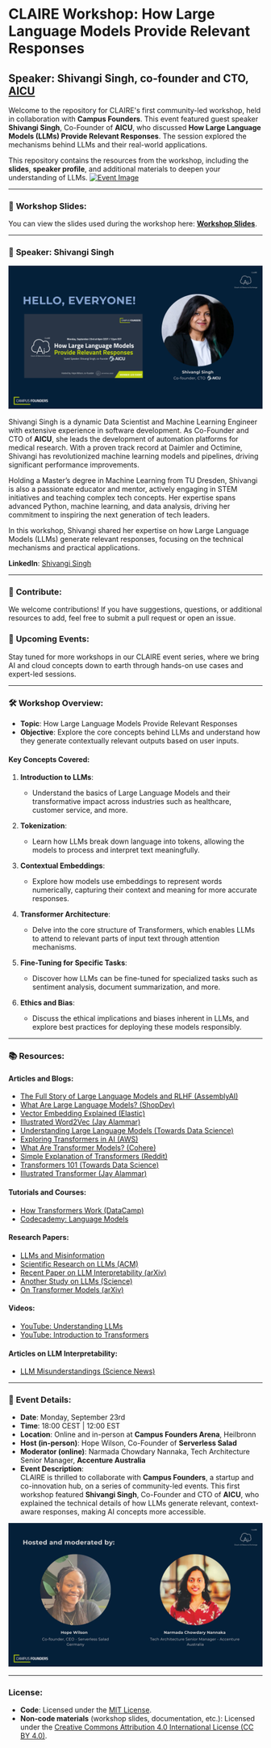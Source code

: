 # CLAIRE Workshop: How Large Language Models Provide Relevant Responses
## Speaker: Shivangi Singh, co-founder and CTO, [AICU](https://www.ai-cu.com/)

Welcome to the repository for CLAIRE's first community-led workshop, held in collaboration with **Campus Founders**. This event featured guest speaker **Shivangi Singh**, Co-Founder of **AICU**, who discussed **How Large Language Models (LLMs) Provide Relevant Responses**. The session explored the mechanisms behind LLMs and their real-world applications.

This repository contains the resources from the workshop, including the **slides**, **speaker profile**, and additional materials to deepen your understanding of LLMs.
[![Event Image](https://raw.githubusercontent.com/CLAIRE-Community/CLAIRE-WS-how-llms-provide-relevant-responses/main/Shivangi%20Singh%20-%20CLAIRE%20-%20How%20LLMs%20Provide%20Relevant%20Responses%20.png)](https://www.canva.com/design/DAGGaYiqBIw/Ij-bepPrPFSPWNQAmXgOng/view)


---

### 🔗 **Workshop Slides**:
You can view the slides used during the workshop here: [**Workshop Slides**](https://www.canva.com/design/DAGGaYiqBIw/Bmjlr_jOshiIh6kfevDjdQ/view?utm_content=DAGGaYiqBIw&utm_campaign=designshare&utm_medium=link&utm_source=editor).

---

### 📢 **Speaker: Shivangi Singh**
![Speaker Focus](https://github.com/CLAIRE-Community/CLAIRE-WS-how-llms-provide-relevant-responses/blob/main/speaker%20focus%20slide%20_%20Shivangi%20Singh%20-%20CLAIRE%20-%20How%20LLMs%20Provide%20Relevant%20Responses.png)

Shivangi Singh is a dynamic Data Scientist and Machine Learning Engineer with extensive experience in software development. As Co-Founder and CTO of **AICU**, she leads the development of automation platforms for medical research. With a proven track record at Daimler and Octimine, Shivangi has revolutionized machine learning models and pipelines, driving significant performance improvements.

Holding a Master’s degree in Machine Learning from TU Dresden, Shivangi is also a passionate educator and mentor, actively engaging in STEM initiatives and teaching complex tech concepts. Her expertise spans advanced Python, machine learning, and data analysis, driving her commitment to inspiring the next generation of tech leaders.

In this workshop, Shivangi shared her expertise on how Large Language Models (LLMs) generate relevant responses, focusing on the technical mechanisms and practical applications.

**LinkedIn**: [Shivangi Singh](https://www.linkedin.com/in/shivangi-data-scientist/)

---

### 🤝 **Contribute**:
We welcome contributions! If you have suggestions, questions, or additional resources to add, feel free to submit a pull request or open an issue.

### 🧭 **Upcoming Events**:
Stay tuned for more workshops in our CLAIRE event series, where we bring AI and cloud concepts down to earth through hands-on use cases and expert-led sessions.

---

### 🛠️ **Workshop Overview:**
- **Topic**: How Large Language Models Provide Relevant Responses
- **Objective**: Explore the core concepts behind LLMs and understand how they generate contextually relevant outputs based on user inputs.

#### Key Concepts Covered:
1. **Introduction to LLMs**: 
   - Understand the basics of Large Language Models and their transformative impact across industries such as healthcare, customer service, and more.
   
2. **Tokenization**:
   - Learn how LLMs break down language into tokens, allowing the models to process and interpret text meaningfully.

3. **Contextual Embeddings**:
   - Explore how models use embeddings to represent words numerically, capturing their context and meaning for more accurate responses.

4. **Transformer Architecture**:
   - Delve into the core structure of Transformers, which enables LLMs to attend to relevant parts of input text through attention mechanisms.

5. **Fine-Tuning for Specific Tasks**:
   - Discover how LLMs can be fine-tuned for specialized tasks such as sentiment analysis, document summarization, and more.

6. **Ethics and Bias**:
   - Discuss the ethical implications and biases inherent in LLMs, and explore best practices for deploying these models responsibly.

---

### 📚 **Resources**:

#### Articles and Blogs:
- [The Full Story of Large Language Models and RLHF (AssemblyAI)](https://www.assemblyai.com/blog/the-full-story-of-large-language-models-and-rlhf/)
- [What Are Large Language Models? (ShopDev)](https://shopdev.co/blog/what-are-large-language-models)
- [Vector Embedding Explained (Elastic)](https://www.elastic.co/what-is/vector-embedding)
- [Illustrated Word2Vec (Jay Alammar)](https://jalammar.github.io/illustrated-word2vec/)
- [Understanding Large Language Models (Towards Data Science)](https://towardsdatascience.com/understanding-large-language-models-llms-334b80030bbd)
- [Exploring Transformers in AI (AWS)](https://aws.amazon.com/what-is/transformers-in-artificial-intelligence/)
- [What Are Transformer Models? (Cohere)](https://cohere.com/llmu/what-are-transformer-models)
- [Simple Explanation of Transformers (Reddit)](https://www.reddit.com/r/LanguageTechnology/comments/epngyk/simple_explanation_of_transformers/)
- [Transformers 101 (Towards Data Science)](https://towardsdatascience.com/transformers-141e32e69591)
- [Illustrated Transformer (Jay Alammar)](https://jalammar.github.io/illustrated-transformer/)

#### Tutorials and Courses:
- [How Transformers Work (DataCamp)](https://www.datacamp.com/tutorial/how-transformers-work)
- [Codecademy: Language Models](https://www.codecademy.com/resources/blog/language-models/)

#### Research Papers:
- [LLMs and Misinformation](https://llm-misinformation.github.io/)
- [Scientific Research on LLMs (ACM)](https://dl.acm.org/doi/fullHtml/10.1145/3544548.3581318)
- [Recent Paper on LLM Interpretability (arXiv)](https://arxiv.org/html/2403.18249v1)
- [Another Study on LLMs (Science)](https://www.science.org/doi/10.1126/science.adh2586)
- [On Transformer Models (arXiv)](https://arxiv.org/pdf/2302.06590)

#### Videos:
- [YouTube: Understanding LLMs](https://youtu.be/PR7xz5vQKGg)
- [YouTube: Introduction to Transformers](https://www.youtube.com/watch?v=qaWMOYf4ri8)

#### Articles on LLM Interpretability:
- [LLM Misunderstandings (Science News)](https://www.sciencenews.org/article/ai-large-language-model-understanding)

---

### 📅 **Event Details**:
- **Date**: Monday, September 23rd
- **Time**: 18:00 CEST | 12:00 EST
- **Location**: Online and in-person at **Campus Founders Arena**, Heilbronn
- **Host (in-person)**: Hope Wilson, Co-Founder of **Serverless Salad**
- **Moderator (online)**: Narmada Chowdary Nannaka, Tech Architecture Senior Manager, **Accenture Australia**
- **Event Description**:  
  CLAIRE is thrilled to collaborate with **Campus Founders**, a startup and co-innovation hub, on a series of community-led events. This first workshop featured **Shivangi Singh**, Co-Founder and CTO of **AICU**, who explained the technical details of how LLMs generate relevant, context-aware responses, making AI concepts more accessible.

![Event Host and Moderator](https://github.com/CLAIRE-Community/CLAIRE-WS-how-llms-provide-relevant-responses/blob/main/host_and_moderator_CLAIRE%20-%20How%20LLMs%20Provide%20Relevant%20Responses.png)

---

### License:
- **Code**: Licensed under the [MIT License](./LICENSE).
- **Non-code materials** (workshop slides, documentation, etc.): Licensed under the [Creative Commons Attribution 4.0 International License (CC BY 4.0)](./LICENSE-CONTENT.md).

